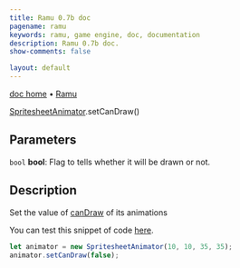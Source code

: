 ```yaml
---
title: Ramu 0.7b doc
pagename: ramu
keywords: ramu, game engine, doc, documentation
description: Ramu 0.7b doc.
show-comments: false

layout: default
---
```

[doc home](home) &#8226; [Ramu](../)  

[SpritesheetAnimator](SpritesheetAnimator).setCanDraw()   

## Parameters
``bool`` **bool**: Flag to tells whether it will be drawn or not.  

## Description
Set the value of [canDraw](Drawable.canDraw) of its animations

You can test this snippet of code [here](https://hermespasser.github.io/p/ramu/tryramu/?let%20img%20=%20Ramu.Utils.getImage(%22https://raw.githubusercontent.com/HermesPasser/Ramu/master/demos/img/anim/crossSheet.gif%22);%0Alet%20anim%20=%20new%20SpritesheetAnimation(img,%2010,%2010,%2035,%2035);%0Aanim.addFrame(%5Bnew%20Rect(43,%2052,%2035,%2035)%5D);%0A%0Alet%20animator%20=%20new%20SpritesheetAnimator(10,%2010,%2035,%2035);%0Aanimator.addAnimation(%27anim1%27,%20anim);%0Aanimator.setCurrentAnimation(%27anim1%27);%0Aanimator.setCanDraw(false);%0A%0ARamu.init();).
```javascript
let animator = new SpritesheetAnimator(10, 10, 35, 35);
animator.setCanDraw(false);
``` 
